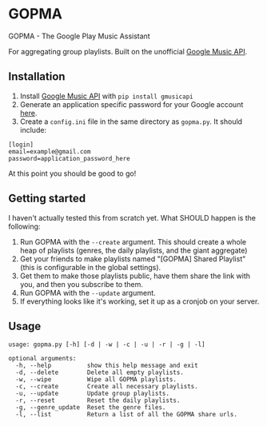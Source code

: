 # GOPMA

GOPMA - The Google Play Music Assistant

For aggregating group playlists. Built on the unofficial [Google Music API](https://github.com/simon-weber/gmusicapi).


## Installation

1. Install [Google Music API](https://github.com/simon-weber/gmusicapi) with ``` pip install gmusicapi ```
2. Generate an application specific password for your Google account [here](https://security.google.com/settings/security/apppasswords).
3. Create a ```config.ini``` file in the same directory as ```gopma.py```. It should include:
```
[login]
email=example@gmail.com
password=application_password_here
```
At this point you should be good to go!

## Getting started
I haven't actually tested this from scratch yet. What SHOULD happen is the following:

1. Run GOPMA with the ```--create``` argument. This should create a whole heap of playlists (genres, the daily playlists, and the giant aggregate)
2. Get your friends to make playlists named "[GOPMA] Shared Playlist" (this is configurable in the global settings). 
3. Get them to make those playlists public, have them share the link with you, and then you subscribe to them.
4. Run GOPMA with the ```--update``` argument.
5. If everything looks like it's working, set it up as a cronjob on your server.

## Usage
```
usage: gopma.py [-h] [-d | -w | -c | -u | -r | -g | -l]

optional arguments:
  -h, --help          show this help message and exit
  -d, --delete        Delete all empty playlists.
  -w, --wipe          Wipe all GOPMA playlists.
  -c, --create        Create all necessary playlists.
  -u, --update        Update group playlists.
  -r, --reset         Reset the daily playlists.
  -g, --genre_update  Reset the genre files.
  -l, --list          Return a list of all the GOPMA share urls.
```
